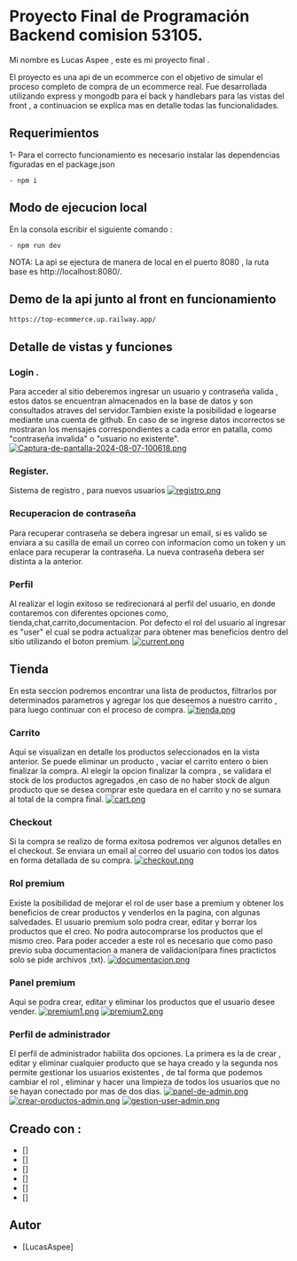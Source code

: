 # Proyecto Final de Programación Backend comision 53105.

Mi nombre es Lucas Aspee , este es mi proyecto final .

El proyecto es una api de un ecommerce con el objetivo de simular el proceso completo de compra de un ecommerce real. Fue desarrollada utilizando express y mongodb para el back y handlebars para las vistas del front , a continuacion se explica mas en detalle todas las funcionalidades.


## Requerimientos


1- Para el correcto funcionamiento es necesario instalar las dependencias figuradas en el package.json
```
- npm i
```


## Modo de ejecucion local
En la consola escribir el siguiente comando :
```
- npm run dev
```

NOTA: La api se ejectura de manera de local en el puerto 8080 , la ruta base es http://localhost:8080/.


## Demo de la api junto al front en funcionamiento

```
https://top-ecommerce.up.railway.app/

```
## Detalle de vistas y funciones

### Login .
Para acceder al sitio deberemos ingresar un usuario y contraseña valida , estos datos se encuentran almacenados en la base de datos y son consultados atraves del servidor.Tambien existe la posibilidad e logearse mediante una cuenta de github.
En caso de se ingrese datos incorrectos se mostraran los mensajes correspondientes a cada error en patalla, como "contraseña invalida" o "usuario no existente".
[![Captura-de-pantalla-2024-08-07-100618.png](https://i.postimg.cc/k4NRY9sM/Captura-de-pantalla-2024-08-07-100618.png)](https://postimg.cc/623QTkFF)

### Register.
Sistema de registro , para nuevos usuarios
[![registro.png](https://i.postimg.cc/v8kw291B/registro.png)](https://postimg.cc/z3CQVyFZ)

### Recuperacion de contraseña
Para recuperar contraseña se debera ingresar un email, si es valido se enviara a su casilla de email un correo con informacion como un token y un enlace para recuperar la contraseña. La nueva contraseña debera ser distinta a la anterior. 

### Perfil
Al realizar el login exitoso se redirecionará al perfil del usuario, en donde contaremos con diferentes opciones como, tienda,chat,carrito,documentacion. 
Por defecto el rol del usuario al ingresar  es "user" el cual se podra actualizar para obtener mas beneficios dentro del sitio utilizando el boton premium.
[![current.png](https://i.postimg.cc/SRs8n3Ly/current.png)](https://postimg.cc/XGRXh2Dh)

## Tienda
En esta seccion podremos encontrar una lista de productos, filtrarlos por determinados parametros y agregar los que deseemos a nuestro carrito , para luego continuar con el proceso de compra.
[![tienda.png](https://i.postimg.cc/GmQyjbMc/tienda.png)](https://postimg.cc/211ykNRJ)

### Carrito
Aqui se visualizan en detalle los productos seleccionados en la vista anterior. Se puede eliminar un producto , vaciar el carrito entero o bien finalizar la compra. Al elegir la opcion finalizar la compra , se validara el stock de los productos agregados
,en caso  de no haber stock de algun producto que se desea comprar este quedara en el carrito y no se sumara al total de la compra final.
[![cart.png](https://i.postimg.cc/QMCHk19b/cart.png)](https://postimg.cc/xkrf9kPJ)

### Checkout
Si la compra se realizo de forma exitosa podremos ver algunos detalles en el checkout. Se enviara un email al correo del usuario con todos los datos en forma detallada de su compra.
[![checkout.png](https://i.postimg.cc/7ZWx4ch3/checkout.png)](https://postimg.cc/Xr9Mcswq)

### Rol premium
Existe la posibilidad de mejorar el rol de user base a premium y obtener los beneficios de crear productos y venderlos en la pagina, con algunas salvedades. El usuario premium solo podra crear, editar y borrar los productos que el creo. No podra autocomprarse los productos que el mismo creo.
Para poder acceder a este rol es necesario que como paso previo suba documentacion a manera de validacion(para fines practictos solo se pide archivos ,txt).
[![documentacion.png](https://i.postimg.cc/wx0ZnN7J/documentacion.png)](https://postimg.cc/Th5tDpjY)

### Panel premium
Aqui se podra crear, editar y eliminar los productos que el usuario desee vender.
[![premium1.png](https://i.postimg.cc/cLYD1t4F/premium1.png)](https://postimg.cc/dhsR41CC)
[![premium2.png](https://i.postimg.cc/j2LXpLFQ/premium2.png)](https://postimg.cc/H81X5sHV)

### Perfil de administrador
El perfil de administrador habilita dos opciones. La primera es la de crear , editar y eliminar cualquier producto que se haya creado y la segunda nos permite gestionar los usuarios existentes , de tal forma que podemos cambiar el rol , eliminar y hacer una limpieza de todos los usuarios que no se hayan conectado por mas de dos dias.
[![panel-de-admin.png](https://i.postimg.cc/hjWc9923/panel-de-admin.png)](https://postimg.cc/jWXpTJ0z)
[![crear-productos-admin.png](https://i.postimg.cc/rwsVcydg/crear-productos-admin.png)](https://postimg.cc/68sJfXfG)
[![gestion-user-admin.png](https://i.postimg.cc/ZqyJBfxd/gestion-user-admin.png)](https://postimg.cc/4KZDjQMf)





## Creado con :

* [] 
* [] 
* [] 
* [] 
* [] 
* [] 


## Autor

- [LucasAspee]
